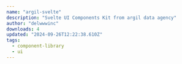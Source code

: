 ```yaml
---
name: "argil-svelte"
description: "Svelte UI Components Kit from argil data agency"
author: "delwwwinc"
downloads: 4
updated: "2024-09-26T12:22:38.610Z"
tags: 
  - component-library
  - ui
---
```

